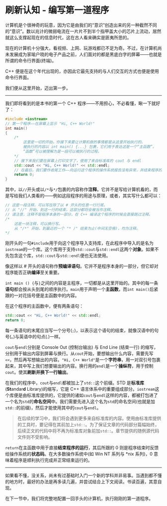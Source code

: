 # 刷新认知 - 编写第一道程序

计算机是个很神奇的玩意，因为它是由我们的“意识”创造出来的另一种截然不同的“意识”。数以兆计的微弱电流在一片片不到半个指甲盖大小的芯片上流动，居然就这么支撑起现在的信息时代，这在古人看来确实是匪夷所思的。

现在的计算机十分强大，看视频、上网、玩游戏都已不足为奇。不过，在计算机尚未发展成为家喻户晓的电子产品之前，人们面对的都是黑底白字的屏幕——也就是所谓的命令行界面(终端)。

C++ 便是在这个年代出现的，亦因此它最先支持的与人们交互的方式也便是使用命令行界面。

我们便从这里开始，迈出第一步。

------

我们即将看到的是本书的第一个 C++ 程序——不用担心，不必看懂，瞅一下就好了：

```cpp
#include <iostream>
// 第一个程序——在屏幕上显示 "Hi, C++ World!"
int main()
{
    /*
    	这里是一切的开始，你接下来要让计算机做的事情都是从这里开始执行的。
    	被执行的内容以 int main() {...} 包裹，它们用于表达这是一个“主函数”。
    	“函数”可以被理解为是一段可以被执行的过程。
    */
    // 接下来我们要在屏幕上打印文字了，使用了来自标准库的 cout 与 endl
    std::cout << "Hi, C++ World!" << std::endl;
    // 在最后，我们要作收尾工作——向运行这个程序的操作系统报告没有异常，并结束程序的运行。
    return 0;
}
```

其中，以```//```开头或以```/*```与```*/```包裹的内容称作**注释**。它并不是写给计算机看的，而是写给我们人类看的——例如这段程序的用途与原理，或者，其实写什么都可以：

```cpp
// 这是一段注释，可以写在除了以 # 开头的任意一行行尾。
// 从 "//" 开始，到这一行的结束，这部分都将会被当作注释。
// 请注意，注释不是程序本身的一部分，在 C++ 编译这个程序的时候会直接跳过注释。
/*
	这是一块注释，可以换行写。
	从 "/*" 开始，到最近的一个 "* /" 结束为止(中间无空格)，均为注释。
*/
```

刚开头的一句```#include```用于向这个程序导入支持库，在此程序中导入的是名为```iostream```的一个库。这个库用于支持```std::cout```与```std::endl```这两个**对象**。如果不先包含这个库，```std::cout```与```std::endl```便也无法使用。

像这样以 # 开头的语句称作**预编译语句**。它并不是程序本身的一部分，但它却对程序能否正确**编译**至关重要。

```int main () {```与```}```之间的内容是主程序，一切都是从这里开始的。其中的每一条**语句**都会按从头到尾的顺序执行。```main```用于声明一个**主函数**，而```int main()```后紧跟的一对花括号便是主函数中的内容。

在这个程序的主函数中，便有两条语句：

```cpp
std::cout << "Hi, C++ World!" << std::endl;
return 0;
```

每一条语句的末尾应当写一个分号(```;```)，以表示这个语句的结束，就像汉语中的句号(。)与英语中的句点(.)一样。

```cout```与```endl```分别是 Console Out (控制台输出) 与 End Line (结束一行) 的缩写，分别用于输出内容到屏幕与换行。从```cout```开始，要想输出什么内容，需要先写```<<```，然后再写想输出的内容。```"Hi, C++ World"```是一个**字符串**，用一对双引号包裹起来，其中写上我们想要输出的内容。换行用的```endl```是一个**操纵符**，用于控制```cout```。使其**刷新并换下一行输出**。

在我们的程序中，```cout```与```endl```都被加上了```std::```这个前缀。STD 是**标准库**(**St**andar**d** Library)的缩写，它是 C++ 语言体系中的重要组成部分。```iostream```这个库便是由标准库提供的，它提供的诸如```cout```与```endl```这样的内容，都被打包进了一个名为```std```的**命名空间**中。我们需要先进入这个名为```std```的命名空间(也就是加```std::```的前缀)，然后才能使用其中的```cout```与```endl```。

> 在后续的学习中，我们将会遇到更多来自标准库的内容。使用由标准库提供的工具时，要记得在其前加上```std::```。为了保证文章的代码部分篇幅始终，后续正文的代码中将不再为标准库对象前加```std::```。章节提供的随例源代码文件则不受影响。

```return```在主函数中用于直接**结束程序的运行**，其后所跟的 0 则是程序结束时反馈给操作系统的**状态码**。在大多数操作系统中(如 Win NT 系列与 *nix 系列)，0 意味着程序是顺利执行完成并正常结束运行的。

------

如果看不懂，没关系，尚未有过基础时入门一个新的学科并非易事。当遇到都不懂的地方时，最好的办法是再多读几遍，并尝试结合上下文阅读。书读百遍，其意自现。

在下一节中，我们将完整地配置一回手头的计算机，执行刚刚的第一道程序。